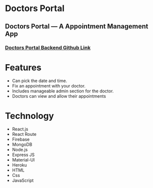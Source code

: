﻿# Doctors Portal
## Doctors Portal — A Appointment Management App
### [Doctors Portal Backend Github Link](https://github.com/mohammadshaif/doctors-portal-sarver.git)

# Features
* Can pick the date and time. 
* Fix an appointment with your doctor.
* Includes manageable admin section for the doctor. 
* Doctors can view and allow their appointments

# Technology
* React.js
* React Route
* Firebase
* MongoDB
* Node.js
* Express JS
* Material-UI
* Heroku
* HTML
* Css
* JavaScript


